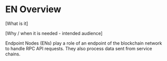 # EN Overview

\[What is it\]

\[Why / when it is needed - intended audience\]

Endpoint Nodes \(ENs\) play a role of an endpoint of the blockchain network to handle RPC API requests. They also process data sent from service chains.




